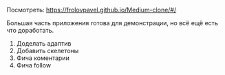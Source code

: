 Посмотреть: https://frolovpavel.github.io/Medium-clone/#/

Большая часть приложения готова для демонстрации, но всё ещё есть что доработать.
1. Доделать адаптив
2. Добавить скелетоны
3. Фича коментарии
4. Фича follow 

